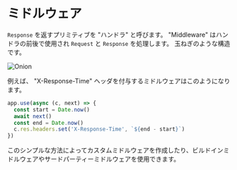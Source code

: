 # ミドルウェア

`Response` を返すプリミティブを "ハンドラ" と呼びます。
"Middleware" はハンドラの前後で使用され `Request` と `Response` を処理します。
玉ねぎのような構造です。

![Onion](/images/onion.png)

例えば、 "X-Response-Time" ヘッダを付与するミドルウェアはこのようになります。

```ts
app.use(async (c, next) => {
  const start = Date.now()
  await next()
  const end = Date.now()
  c.res.headers.set('X-Response-Time', `${end - start}`)
})
```

このシンプルな方法によってカスタムミドルウェアを作成したり、ビルドインミドルウェアやサードパーティーミドルウェアを使用できます。
